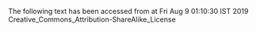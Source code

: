 The following text has been accessed from at Fri Aug 9 01:10:30 IST 2019
Creative_Commons_Attribution-ShareAlike_License
